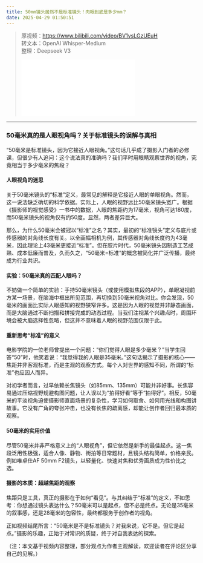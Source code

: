 ```yaml
---
title: 50mm镜头居然不是标准镜头！肉眼到底是多少mm？
date: 2025-04-29 01:50:51
---
```


> 原视频：https://www.bilibili.com/video/BV1vsLGzUEuH<br>转文本：OpenAI Whisper-Medium<br>整理：Deepseek V3
>
> <iframe src="//player.bilibili.com/player.html?bvid=BV1vsLGzUEuH&autoplay=0" scrolling="no" border="0" frameborder="no" framespacing="0" allowfullscreen="true"></iframe>

---

### 50毫米真的是人眼视角吗？关于标准镜头的误解与真相  

“50毫米是标准镜头，因为它接近人眼视角。”这句话几乎成了摄影入门者的必修课，但很少有人追问：这个说法真的准确吗？我们平时用眼睛观察世界的视角，究竟相当于多少毫米的焦段？  

#### **人眼视角的迷思**  
关于50毫米镜头的“标准”定义，最常见的解释是它接近人眼的单眼视角。然而，这一说法缺乏确切的科学依据。实际上，人眼的视野远比50毫米镜头宽广。根据《摄影师的视觉感受》一书中的数据，人眼的焦距约为17毫米，视角可达180度，而50毫米镜头的视角仅有约50度。显然，两者差异巨大。  

那么，为什么50毫米会被冠以“标准”之名？其实，最初的“标准镜头”定义与底片或传感器的对角线长度有关。以全画幅相机为例，其传感器对角线长度约为43毫米，因此理论上43毫米更接近“标准”。但在胶片时代，50毫米镜头因制造工艺成熟、成本低廉而普及，久而久之，“50毫米=标准”的概念被简化并广泛传播，最终成为行业共识。  

#### **实验：50毫米真的匹配人眼吗？**  
不妨做一个简单的实验：手持50毫米镜头（或使用模拟焦段的APP），单眼凝视前方某一场景，在脑海中框出所见范围，再切换到50毫米视角对比。你会发现，50毫米的画面比实际人眼感知的视野狭窄许多。这是因为人眼的视觉并非静态画面，而是大脑通过不断扫描和拼接完成的动态过程。当我们注视某个兴趣点时，周围环境会被大脑选择性忽略，但这并不意味着人眼的视野范围仅限于此。  

#### **重新思考“标准”的意义**  
电影学院的一位老师曾提出一个问题：“你们觉得人眼是多少毫米？”当学生回答“50”时，他笑着说：“我觉得我的人眼是35毫米。”这句话揭示了摄影的核心——焦距并非客观标准，而是主观的观察方式。每个人对世界的感知不同，所谓的“标准”也应因人而异。  

对初学者而言，过早依赖长焦镜头（如85mm、135mm）可能并非好事。长焦容易通过压缩视野规避构图问题，让人误以为“拍得好看”等于“拍得好”。相反，50毫米的平淡视角迫使摄影师直面场景的复杂性，学习如何取舍、如何用光线和构图讲故事。它没有广角的夸张冲击，也没有长焦的疏离感，却能让创作者回归最本质的观察。  

#### **50毫米的实用价值**  
尽管50毫米并非严格意义上的“人眼视角”，但它依然是新手的最佳起点。这一焦段泛用性极强，适合人像、静物、街拍等日常题材，且镜头结构简单，价格亲民。例如唯卓仕AF 50mm F2镜头，以轻量化、快速对焦和优秀画质成为性价比之选。  

#### **摄影的本质：超越焦距的观察**  
焦距只是工具，真正的摄影在于如何“看见”。与其纠结于“标准”的定义，不如思考：你想通过镜头表达什么？50毫米可以是起点，但不必是终点。无论是35毫米的叙事感，还是28毫米的包容性，最终都服务于创作者的视角。  

正如视频结尾所言：“50毫米是不是标准镜头？对我来说，它不是。但它是起点。”摄影的乐趣，正始于对常识的质疑，终于对自我表达的探索。  

（注：本文基于视频内容整理，部分观点为作者主观解读，欢迎读者在评论区分享自己的见解。）